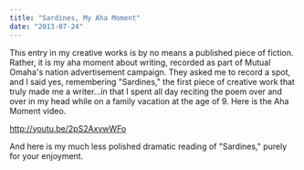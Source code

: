 ```yaml
---
title: "Sardines, My Aha Moment"
date: "2013-07-24"
---
```


This entry in my creative works is by no means a published piece of fiction. Rather, it is my aha moment about writing, recorded as part of Mutual Omaha's nation advertisement campaign. They asked me to record a spot, and I said yes, remembering "Sardines," the first piece of creative work that truly made me a writer...in that I spent all day reciting the poem over and over in my head while on a family vacation at the age of 9. Here is the Aha Moment video.

http://youtu.be/2pS2AxvwWFo

And here is my much less polished dramatic reading of "Sardines," purely for your enjoyment.
